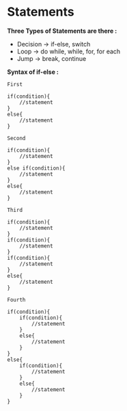 # Statements

**Three Types of Statements are there :**

* Decision -> if-else, switch
* Loop -> do while, while, for, for each
* Jump -> break, continue

**Syntax of if-else :**

```First```
```
if(condition){
    //statement
}
else{
    //statement
}
```
```Second```
```
if(condition){
    //statement
}
else if(condition){
    //statement
}
else{
    //statement
}
```
```Third```
```
if(condition){
    //statement
}
if(condition){
    //statement
}
if(condition){
    //statement
}
else{
    //statement
}
```
```Fourth```
```
if(condition){
    if(condition){
        //statement
    }
    else{
        //statement
    }
}
else{
    if(condition){
        //statement
    }
    else{
        //statement
    }
}
```